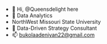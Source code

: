 - 👋 Hi, @Queensdelight here
- 🌱 Data Analytics
- NorthWest Missouri State University
- 💞️ Data-Driven Strategy Consultant
- 📫 bukolaadeniyan22@gmail.com

<!---
Queensdelight/Queensdelight is a ✨ unique ✨ repository because its `README.md` (this file) appears on your GitHub profile.
You can click the Preview link to take a look at your changes.
--->
